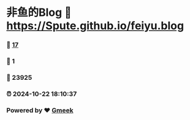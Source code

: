 # 非鱼的Blog :link: https://Spute.github.io/feiyu.blog 
### :page_facing_up: [17](https://Spute.github.io/feiyu.blog/tag.html) 
### :speech_balloon: 1 
### :hibiscus: 23925 
### :alarm_clock: 2024-10-22 18:10:37 
### Powered by :heart: [Gmeek](https://github.com/Meekdai/Gmeek)
